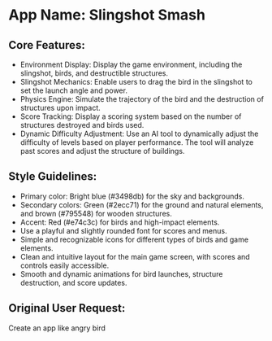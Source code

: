 # **App Name**: Slingshot Smash

## Core Features:

- Environment Display: Display the game environment, including the slingshot, birds, and destructible structures.
- Slingshot Mechanics: Enable users to drag the bird in the slingshot to set the launch angle and power.
- Physics Engine: Simulate the trajectory of the bird and the destruction of structures upon impact.
- Score Tracking: Display a scoring system based on the number of structures destroyed and birds used.
- Dynamic Difficulty Adjustment: Use an AI tool to dynamically adjust the difficulty of levels based on player performance. The tool will analyze past scores and adjust the structure of buildings.

## Style Guidelines:

- Primary color: Bright blue (#3498db) for the sky and backgrounds.
- Secondary colors: Green (#2ecc71) for the ground and natural elements, and brown (#795548) for wooden structures.
- Accent: Red (#e74c3c) for birds and high-impact elements.
- Use a playful and slightly rounded font for scores and menus.
- Simple and recognizable icons for different types of birds and game elements.
- Clean and intuitive layout for the main game screen, with scores and controls easily accessible.
- Smooth and dynamic animations for bird launches, structure destruction, and score updates.

## Original User Request:
Create an app like angry bird
  